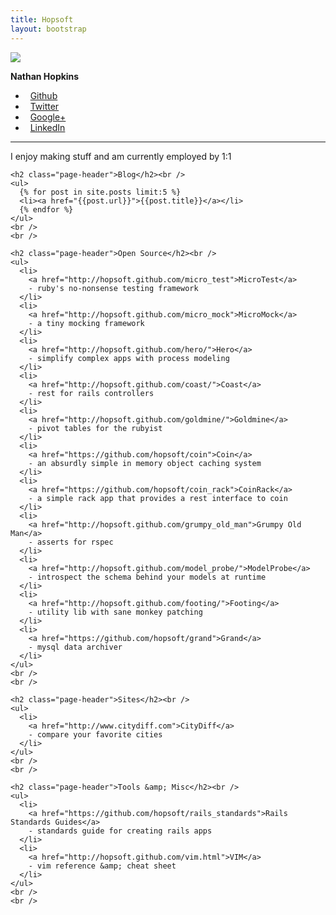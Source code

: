 ```yaml
---
title: Hopsoft
layout: bootstrap
---
```


<div class="row">
  <div id="intro" class="span3 well affix">
    <img class="thumbnail left" src="http://www.gravatar.com/avatar/254ec240c9143768df8ec27182764cad.jpg?s=90" />
    <p><b>Nathan Hopkins</b></p>
    <ul class="unstyled">
      <li><i class="icon-github">&nbsp;</i> <a href="https://github.com/hopsoft">Github</a></li>
      <li><i class="icon-twitter">&nbsp;</i> <a href="https://twitter.com/hopsoft">Twitter</a></li>
      <li><i class="icon-google-plus">&nbsp;</i> <a href="https://plus.google.com/u/1/116314478889360641913/posts/p/pub">Google+</a></li>
      <li><i class="icon-linkedin">&nbsp;</i> <a href="https://www.linkedin.com/profile/view?id=2951631">LinkedIn</a></li>
      <!-- <li><i class="icon-sign-blank">&nbsp;</i> <a href="http://coderwall.com/p/u/hopsoft">Coderwall</a></li> -->
    </ul>
    <hr />
    <p>
      I enjoy making stuff and am currently employed by 1:1
    </p>
  </div>

  <div class="span8 offset4">

    <h2 class="page-header">Blog</h2><br />
    <ul>
      {% for post in site.posts limit:5 %}
      <li><a href="{{post.url}}">{{post.title}}</a></li>
      {% endfor %}
    </ul>
    <br />
    <br />

    <h2 class="page-header">Open Source</h2><br />
    <ul>
      <li>
        <a href="http://hopsoft.github.com/micro_test">MicroTest</a>
        - ruby's no-nonsense testing framework
      </li>
      <li>
        <a href="http://hopsoft.github.com/micro_mock">MicroMock</a>
        - a tiny mocking framework
      </li>
      <li>
        <a href="http://hopsoft.github.com/hero/">Hero</a>
        - simplify complex apps with process modeling
      </li>
      <li>
        <a href="http://hopsoft.github.com/coast/">Coast</a>
        - rest for rails controllers
      </li>
      <li>
        <a href="http://hopsoft.github.com/goldmine/">Goldmine</a>
        - pivot tables for the rubyist
      </li>
      <li>
        <a href="https://github.com/hopsoft/coin">Coin</a>
        - an absurdly simple in memory object caching system
      </li>
      <li>
        <a href="https://github.com/hopsoft/coin_rack">CoinRack</a>
        - a simple rack app that provides a rest interface to coin
      </li>
      <li>
        <a href="http://hopsoft.github.com/grumpy_old_man">Grumpy Old Man</a>
        - asserts for rspec
      </li>
      <li>
        <a href="http://hopsoft.github.com/model_probe/">ModelProbe</a>
        - introspect the schema behind your models at runtime
      </li>
      <li>
        <a href="http://hopsoft.github.com/footing/">Footing</a>
        - utility lib with sane monkey patching
      </li>
      <li>
        <a href="https://github.com/hopsoft/grand">Grand</a>
        - mysql data archiver
      </li>
    </ul>
    <br />
    <br />

    <h2 class="page-header">Sites</h2><br />
    <ul>
      <li>
        <a href="http://www.citydiff.com">CityDiff</a>
        - compare your favorite cities
      </li>
    </ul>
    <br />
    <br />

    <h2 class="page-header">Tools &amp; Misc</h2><br />
    <ul>
      <li>
        <a href="https://github.com/hopsoft/rails_standards">Rails Standards Guides</a>
        - standards guide for creating rails apps
      </li>
      <li>
        <a href="http://hopsoft.github.com/vim.html">VIM</a>
        - vim reference &amp; cheat sheet
      </li>
    </ul>
    <br />
    <br />

  </div>

</div>
